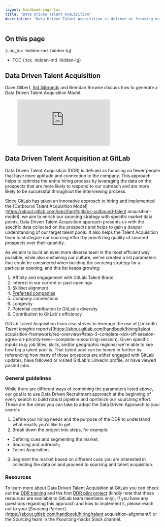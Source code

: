 ```yaml
---
layout: handbook-page-toc
title: "Data Driven Talent Acquisition"
description: "Data Driven Talent Acquisition is defined as focusing on fewer people that have more aptitude and connection to the company."
---
```


## On this page
{:.no_toc .hidden-md .hidden-lg}

- TOC
{:toc .hidden-md .hidden-lg}

## Data Driven Talent Acquisition

Dave Gilbert, [Sid Sijbrandij](https://about.gitlab.com/company/team/#sytses) and Brendan Browne discuss how to generate a Data Driven Talent Acquisition Model.

<!-- blank line -->
<figure class="video_container">
  <iframe src="https://www.youtube.com/embed/8qNxeEJimpU" frameborder="0" allowfullscreen="true"> </iframe>
</figure>
<!-- blank line -->

## Data Driven Talent Acquisition at GitLab

Data Driven Talent Acquisition (DDR) is defined as focusing on fewer people that have more aptitude and connection to the company. This approach helps to optimize the entire hiring process by leveraging the data on the prospects that are more likely to respond to our outreach and are more likely to be successful throughout the interviewing process.

Since GitLab has taken an innovative approach to hiring and implemented the [Outbound Talent Acquisition Model](https://about.gitlab.com/jobs/faq/#gitlabs-outbound-talent acquisition-model), we aim to enrich our sourcing strategy with specific market data points. Data Driven Talent Acquisition approach presents us with the specific data collected on the prospects and helps to gain a deeper understanding of our target talent pools. It also helps the Talent Acquisition team to strategize our sourcing effort by prioritizing quality of sourced prospects over their quantity.

As we aim to build an even more diverse team in the most efficient way possible, while also sustaining our culture, we've created a list parameters that could be considered when building the sourcing strategy for a particular opening, and this list keeps growing:
1. Affinity and engagement with GitLab Talent Brand
1. Interest in our current or past openings
1. Skillset alignment
1. [Preferred companies](https://about.gitlab.com/handbook/hiring/preferred-companies/)
1. Company connections
1. Longevity
1. Potential contribution to GitLab's diversity
1. Contribution to GitLab's efficiency

GitLab Talent Acquisition team also strives to leverage the use of [LinkedIn *Talent Insights* reports](https://about.gitlab.com/handbook/hiring/talent acquisition-framework/req-overview/#step-3-complete-kick-off-session-agree-on-priority-level--complete-a-sourcing-session). Given specific inputs (e.g. job titles, skills, and/or geographic regions) we're able to see how big a talent pool is. That talent pool can be honed in further by referencing how many of those prospects are either engaged with GitLab updates, have followed or visited GitLab's LinkedIn profile, or have viewed posted jobs.

### General guidelines
While there are different ways of combining the parameters listed above, our goal is to use Data Driven Recruitment approach at the beginning of every search to build robust pipeline and oprtimize our sourcinng effort. These are the steps you can take to adopt the Data Driven Approach to your search:

1. Define your hiring needs and the purpose of the DDR to understand what results you’d like to get.
1. Break down the project into steps, for example:
- Defining cues and segmenting the market;
- Sourcing and outreach;
- Talent Acquisition.
3. Segment the market based on different cues you are interested in collecting the data on and proceed to sourcing and talent acquisition.

### Resources
To learn more about Data Driven Talent Acquisition at GitLab you can check out the [DDR training](https://docs.google.com/presentation/d/1hsjYPtHtwiOEe6eBZvbudnafs3UbpvEU4B8CYspHC6s/edit#) and the first [DDR pilot project](https://gitlab.com/gitlab-com/people-group/talent-acquisition/-/issues/363) (kindly note that these resources are available to GitLab team members only). If you have any questions regarding this approach and how to implement it, please reach out to your [Sourcing Partner](https://about.gitlab.com/handbook/hiring/talent acquisition-alignment/) or the Sourcing team in the #sourcing-hacks Slack channel.
